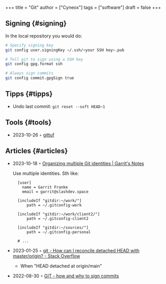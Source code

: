 +++
title = "Git"
author = ["Cyneox"]
tags = ["software"]
draft = false
+++

## Signing {#signing}

In the local repository you would do:

```sh
# Specify signing key
git config user.signingKey ~/.ssh/<your SSH key>.pub

# Tell git to sign using a SSH key
git config gpg.format ssh

# Always sign commits
git config commit.gpgSign true
```


## Tipps {#tipps}

-   Undo last commit: `git reset --soft HEAD~1`


## Tools {#tools}

-   2023-10-26 ◦ [gittuf](https://gittuf.github.io/)


## Articles {#articles}

-   2023-10-18 ◦ [Organizing multiple Git identities | Garrit's Notes](https://garrit.xyz/posts/2023-10-13-organizing-multiple-git-identities)

    Use multiple identities. Sth like:
    ```text
      [user]
        name = Garrit Franke
        email = garrit@slashdev.space

      [includeIf "gitdir:~/work/"]
          path = ~/.gitconfig-work

      [includeIf "gitdir:~/work/client2/"]
          path = ~/.gitconfig-client2

      [includeIf "gitdir:~/sources/"]
          path = ~/.gitconfig-personal

      # ...
    ```

-   2023-01-25 ◦ [git - How can I reconcile detached HEAD with master/origin? - Stack Overflow](https://stackoverflow.com/questions/5772192/how-can-i-reconcile-detached-head-with-master-origin)
    -   When "HEAD detached at origin/main"
-   2022-08-30 ◦ [GIT - how and why to sign commits](https://dev.to/andreasaugustin/git-how-and-why-to-sign-commits-35dn)
